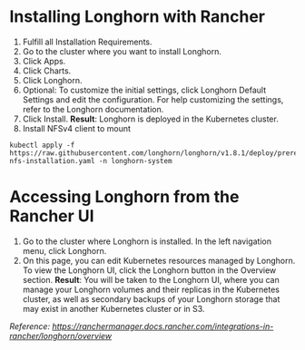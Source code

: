 # Installing Longhorn with Rancher
1. Fulfill all Installation Requirements.
2. Go to the cluster where you want to install Longhorn.
3. Click Apps.
4. Click Charts.
5. Click Longhorn.
6. Optional: To customize the initial settings, click Longhorn Default Settings and edit the configuration. For help customizing the settings, refer to the Longhorn documentation.
7. Click Install.
**Result**: Longhorn is deployed in the Kubernetes cluster.
8. Install NFSv4 client to mount
```
kubectl apply -f https://raw.githubusercontent.com/longhorn/longhorn/v1.8.1/deploy/prerequisite/longhorn-nfs-installation.yaml -n longhorn-system
```

# Accessing Longhorn from the Rancher UI
1. Go to the cluster where Longhorn is installed. In the left navigation menu, click Longhorn.
2. On this page, you can edit Kubernetes resources managed by Longhorn. To view the Longhorn UI, click the Longhorn button in the Overview section.
**Result**: You will be taken to the Longhorn UI, where you can manage your Longhorn volumes and their replicas in the Kubernetes cluster, as well as secondary backups of your Longhorn storage that may exist in another Kubernetes cluster or in S3.

*Reference: https://ranchermanager.docs.rancher.com/integrations-in-rancher/longhorn/overview*
